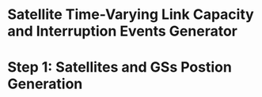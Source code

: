 Satellite Time-Varying Link Capacity and Interruption Events Generator
======

# Step 1: Satellites and GSs Postion Generation
